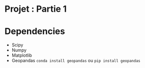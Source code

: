 # Projet : Partie 1

# Dependencies
- Scipy
- Numpy
- Matplotlib
- Geopandas ```conda install geopandas``` ou ```pip install geopandas```